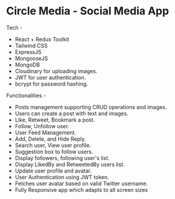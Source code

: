 # Circle Media - Social Media App

Tech -

- React + Redux Toolkit
- Tailwind CSS
- ExpressJS
- MongooseJS
- MongoDB
- Cloudinary for uploading images.
- JWT for user authentication.
- bcrypt for password hashing.

Functionalities -

- Posts management supporting CRUD operations and images.
- Users can create a post with text and images.
- Like, Retweet, Bookmark a post.
- Follow, Unfollow user.
- User Feed Management.
- Add, Delete, and Hide Reply.
- Search user, View user profile.
- Suggestion box to follow users.
- Display followers, following user's list.
- Display LikedBy and RetweetedBy users list.
- Update user profile and avatar.
- User Authentication using JWT token.
- Fetches user avatar based on valid Twitter username.
- Fully Responsive app which adapts to all screen sizes
